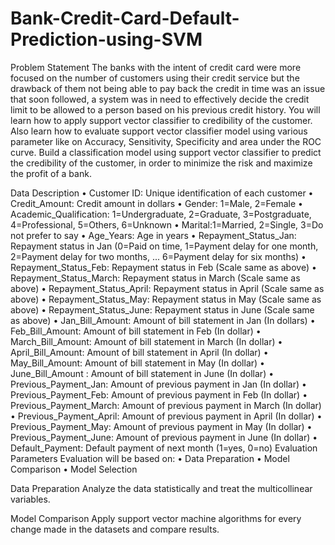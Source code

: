 # Bank-Credit-Card-Default-Prediction-using-SVM
Problem Statement 
The banks with the intent of credit card were more focused on the number of customers using their credit service but the drawback of them not being able to pay back the credit in time was an issue that soon followed, a system was in need to effectively decide the credit limit to be allowed to a person based on his previous credit history. 
You will learn how to apply support vector classifier to credibility of the customer. Also learn how to evaluate support vector classifier model using various parameter like on Accuracy, Sensitivity, Specificity and area under the ROC curve. 
Build a classification model using support vector classifier to predict the credibility of the customer, in order to minimize the risk and maximize the profit of a bank.

Data Description 
•	Customer ID: Unique identification of each customer 
•	Credit_Amount: Credit amount in dollars 
•	Gender: 1=Male, 2=Female 
•	Academic_Qualification: 1=Undergraduate, 2=Graduate, 3=Postgraduate, 4=Professional, 5=Others, 6=Unknown 
•	Marital:1=Married, 2=Single, 3=Do not prefer to say 
•	Age_Years: Age in years
•	Repayment_Status_Jan: Repayment status in Jan (0=Paid on time, 1=Payment delay for one month, 2=Payment delay for two months, ... 6=Payment delay for six months) 
•	Repayment_Status_Feb: Repayment status in Feb (Scale same as above) 
•	Repayment_Status_March: Repayment status in March (Scale same as above) 
•	Repayment_Status_April: Repayment status in April (Scale same as above) 
•	Repayment_Status_May: Repayment status in May (Scale same as above) 
•	Repayment_Status_June: Repayment status in June (Scale same as above) 
•	Jan_Bill_Amount: Amount of bill statement in Jan (In dollars) 
•	Feb_Bill_Amount: Amount of bill statement in Feb (In dollar) 
•	March_Bill_Amount: Amount of bill statement in March (In dollar) 
•	April_Bill_Amount: Amount of bill statement in April (In dollar) 
•	May_Bill_Amount: Amount of bill statement in May (In dollar) 
•	June_Bill_Amount : Amount of bill statement in June (In dollar) 
•	Previous_Payment_Jan: Amount of previous payment in Jan (In dollar) 
•	Previous_Payment_Feb: Amount of previous payment in Feb (In dollar) 
•	Previous_Payment_March: Amount of previous payment in March (In dollar) 
•	Previous_Payment_April: Amount of previous payment in April (In dollar)
•	Previous_Payment_May: Amount of previous payment in May (In dollar) 
•	Previous_Payment_June: Amount of previous payment in June (In dollar) 
•	Default_Payment: Default payment of next month (1=yes, 0=no) 
Evaluation Parameters 
Evaluation will be based on: 
•	Data Preparation 
•	Model Comparison 
•	Model Selection 

Data Preparation 
Analyze the data statistically and treat the multicollinear variables.

Model Comparison 
Apply support vector machine algorithms for every change made in the datasets and compare results.
